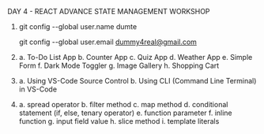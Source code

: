 DAY 4 - REACT ADVANCE STATE MANAGEMENT WORKSHOP

1.  <!-- Connect vs-code to git/github account -->

    git config --global user.name dumte

    git config --global user.email dummy4real@gmail.com

2.  <!-- List of projects to be built with useState() hook -->

    a. To-Do List App
    b. Counter App
    c. Quiz App
    d. Weather App
    e. Simple Form
    f. Dark Mode Toggler
    g. Image Gallery
    h. Shopping Cart

3.  <!-- Publish, Push and Deploy codes to github -->

    a. Using VS-Code Source Control
    b. Using CLI (Command Line Terminal) in VS-Code

4.  <!-- KEY  CONCEPTS FOR THE TODO LIST APPLICATION -->
    a. spread operator
    b. filter method
    c. map method
    d. conditional statement (if, else, tenary operator)
    e. function parameter
    f. inline function
    g. input field value
    h. slice method
    i. template literals
